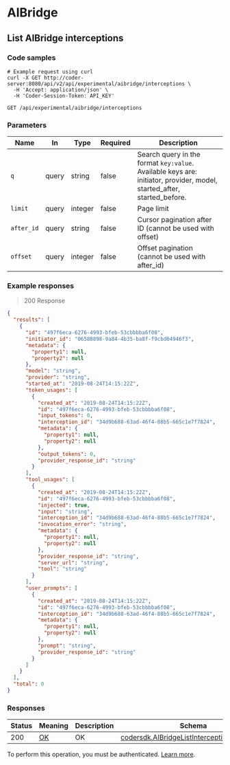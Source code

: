 # AIBridge

## List AIBridge interceptions

### Code samples

```shell
# Example request using curl
curl -X GET http://coder-server:8080/api/v2/api/experimental/aibridge/interceptions \
  -H 'Accept: application/json' \
  -H 'Coder-Session-Token: API_KEY'
```

`GET /api/experimental/aibridge/interceptions`

### Parameters

| Name       | In    | Type    | Required | Description                                                                                                            |
|------------|-------|---------|----------|------------------------------------------------------------------------------------------------------------------------|
| `q`        | query | string  | false    | Search query in the format `key:value`. Available keys are: initiator, provider, model, started_after, started_before. |
| `limit`    | query | integer | false    | Page limit                                                                                                             |
| `after_id` | query | string  | false    | Cursor pagination after ID (cannot be used with offset)                                                                |
| `offset`   | query | integer | false    | Offset pagination (cannot be used with after_id)                                                                       |

### Example responses

> 200 Response

```json
{
  "results": [
    {
      "id": "497f6eca-6276-4993-bfeb-53cbbbba6f08",
      "initiator_id": "06588898-9a84-4b35-ba8f-f9cbd64946f3",
      "metadata": {
        "property1": null,
        "property2": null
      },
      "model": "string",
      "provider": "string",
      "started_at": "2019-08-24T14:15:22Z",
      "token_usages": [
        {
          "created_at": "2019-08-24T14:15:22Z",
          "id": "497f6eca-6276-4993-bfeb-53cbbbba6f08",
          "input_tokens": 0,
          "interception_id": "34d9b688-63ad-46f4-88b5-665c1e7f7824",
          "metadata": {
            "property1": null,
            "property2": null
          },
          "output_tokens": 0,
          "provider_response_id": "string"
        }
      ],
      "tool_usages": [
        {
          "created_at": "2019-08-24T14:15:22Z",
          "id": "497f6eca-6276-4993-bfeb-53cbbbba6f08",
          "injected": true,
          "input": "string",
          "interception_id": "34d9b688-63ad-46f4-88b5-665c1e7f7824",
          "invocation_error": "string",
          "metadata": {
            "property1": null,
            "property2": null
          },
          "provider_response_id": "string",
          "server_url": "string",
          "tool": "string"
        }
      ],
      "user_prompts": [
        {
          "created_at": "2019-08-24T14:15:22Z",
          "id": "497f6eca-6276-4993-bfeb-53cbbbba6f08",
          "interception_id": "34d9b688-63ad-46f4-88b5-665c1e7f7824",
          "metadata": {
            "property1": null,
            "property2": null
          },
          "prompt": "string",
          "provider_response_id": "string"
        }
      ]
    }
  ],
  "total": 0
}
```

### Responses

| Status | Meaning                                                 | Description | Schema                                                                                             |
|--------|---------------------------------------------------------|-------------|----------------------------------------------------------------------------------------------------|
| 200    | [OK](https://tools.ietf.org/html/rfc7231#section-6.3.1) | OK          | [codersdk.AIBridgeListInterceptionsResponse](schemas.md#codersdkaibridgelistinterceptionsresponse) |

To perform this operation, you must be authenticated. [Learn more](authentication.md).
